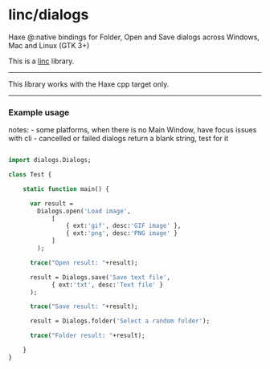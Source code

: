 # linc/dialogs

Haxe @:native bindings for Folder, Open and Save dialogs across Windows, Mac and Linux (GTK 3+)

This is a [linc](http://snowkit.github.io/linc/) library.

---

This library works with the Haxe cpp target only.

---

### Example usage

notes:
    - some platforms, when there is no Main Window, have focus issues with cli
    - cancelled or failed dialogs return a blank string, test for it
    
```haxe

import dialogs.Dialogs;

class Test {

    static function main() {

      var result =
        Dialogs.open('Load image',
            [
                { ext:'gif', desc:'GIF image' },
                { ext:'png', desc:'PNG image' }
            ]
        );

      trace("Open result: "+result);

      result = Dialogs.save('Save text file',
            { ext:'txt', desc:'Text file' }
      );

      trace("Save result: "+result);

      result = Dialogs.folder('Select a random folder');

      trace("Folder result: "+result);

    }
} 

```

